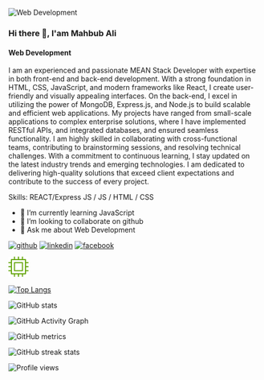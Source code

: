 ![Web Development](https://media.licdn.com/dms/image/D4E16AQHUM3Kem6wr4g/profile-displaybackgroundimage-shrink_350_1400/0/1685078951994?e=1690416000&v=beta&t=UWdEGFklbfV_-jyWX_EI0thm8bFFKsTuEuGI8SvZ7OY)

### Hi there 👋, I'am Mahbub Ali
#### Web Development

I am an experienced and passionate MEAN Stack Developer with expertise in both front-end and back-end development. With a strong foundation in HTML, CSS, JavaScript, and modern frameworks like  React, I create user-friendly and visually appealing interfaces. On the back-end, I excel in utilizing the power of MongoDB, Express.js, and Node.js to build scalable and efficient web applications. My projects have ranged from small-scale applications to complex enterprise solutions, where I have implemented RESTful APIs, and integrated databases, and ensured seamless functionality. I am highly skilled in collaborating with cross-functional teams, contributing to brainstorming sessions, and resolving technical challenges. With a commitment to continuous learning, I stay updated on the latest industry trends and emerging technologies. I am dedicated to delivering high-quality solutions that exceed client expectations and contribute to the success of every project.

Skills:  REACT/Express JS / JS / HTML / CSS

- 🌱 I’m currently learning JavaScript 
- 👯 I’m looking to collaborate on github 
- 💬 Ask me about Web Development 


[<img src='https://cdn.jsdelivr.net/npm/simple-icons@3.0.1/icons/github.svg' alt='github' height='40'>](https://github.com/Mahbub192)  [<img src='https://cdn.jsdelivr.net/npm/simple-icons@3.0.1/icons/linkedin.svg' alt='linkedin' height='40'>](https://www.linkedin.com/in/mahbub-ali-041489278//)  [<img src='https://cdn.jsdelivr.net/npm/simple-icons@3.0.1/icons/facebook.svg' alt='facebook' height='40'>]([https://www.facebook.com/MahbubAli](https://www.facebook.com/profile.php?id=100029964570675))  

<a href='https://docs.github.com/en/developers'><img src='https://raw.githubusercontent.com/acervenky/animated-github-badges/master/assets/devbadge.gif' width='40' height='40'></a> 

[![Top Langs](https://github-readme-stats.vercel.app/api/top-langs/?username=Mahbub192)](https://github.com/anuraghazra/github-readme-stats)

![GitHub stats](https://github-readme-stats.vercel.app/api?username=Mahbub192&show_icons=true&count_private=true)  

![GitHub Activity Graph](https://activity-graph.herokuapp.com/graph?username=Mahbub192)  

![GitHub metrics](https://metrics.lecoq.io/Mahbub192)  

![GitHub streak stats](https://streak-stats.demolab.com/?user=Mahbub192)  

![Profile views](https://gpvc.arturio.dev/Mahbub192)  
